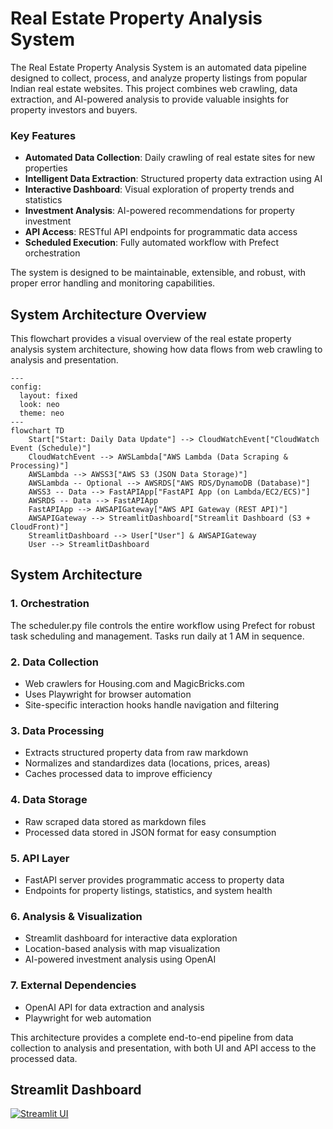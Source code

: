 # Real Estate Property Analysis System

The Real Estate Property Analysis System is an automated data pipeline designed to collect, process, and analyze property listings from popular Indian real estate websites. This project combines web crawling, data extraction, and AI-powered analysis to provide valuable insights for property investors and buyers.

### Key Features
- **Automated Data Collection**: Daily crawling of real estate sites for new properties
- **Intelligent Data Extraction**: Structured property data extraction using AI
- **Interactive Dashboard**: Visual exploration of property trends and statistics
- **Investment Analysis**: AI-powered recommendations for property investment
- **API Access**: RESTful API endpoints for programmatic data access
- **Scheduled Execution**: Fully automated workflow with Prefect orchestration

The system is designed to be maintainable, extensible, and robust, with proper error handling and monitoring capabilities.

## System Architecture Overview

This flowchart provides a visual overview of the real estate property analysis system architecture, showing how data flows from web crawling to analysis and presentation.

```mermaid
---
config:
  layout: fixed
  look: neo
  theme: neo
---
flowchart TD
    Start["Start: Daily Data Update"] --> CloudWatchEvent["CloudWatch Event (Schedule)"]
    CloudWatchEvent --> AWSLambda["AWS Lambda (Data Scraping & Processing)"]
    AWSLambda --> AWSS3["AWS S3 (JSON Data Storage)"]
    AWSLambda -- Optional --> AWSRDS["AWS RDS/DynamoDB (Database)"]
    AWSS3 -- Data --> FastAPIApp["FastAPI App (on Lambda/EC2/ECS)"]
    AWSRDS -- Data --> FastAPIApp
    FastAPIApp --> AWSAPIGateway["AWS API Gateway (REST API)"]
    AWSAPIGateway --> StreamlitDashboard["Streamlit Dashboard (S3 + CloudFront)"]
    StreamlitDashboard --> User["User"] & AWSAPIGateway
    User --> StreamlitDashboard

```

## System Architecture

### 1. Orchestration
The scheduler.py file controls the entire workflow using Prefect for robust task scheduling and management. Tasks run daily at 1 AM in sequence.

### 2. Data Collection
- Web crawlers for Housing.com and MagicBricks.com
- Uses Playwright for browser automation
- Site-specific interaction hooks handle navigation and filtering

### 3. Data Processing
- Extracts structured property data from raw markdown
- Normalizes and standardizes data (locations, prices, areas)
- Caches processed data to improve efficiency

### 4. Data Storage
- Raw scraped data stored as markdown files
- Processed data stored in JSON format for easy consumption

### 5. API Layer
- FastAPI server provides programmatic access to property data
- Endpoints for property listings, statistics, and system health

### 6. Analysis & Visualization
- Streamlit dashboard for interactive data exploration
- Location-based analysis with map visualization
- AI-powered investment analysis using OpenAI

### 7. External Dependencies
- OpenAI API for data extraction and analysis
- Playwright for web automation

This architecture provides a complete end-to-end pipeline from data collection to analysis and presentation, with both UI and API access to the processed data.

## Streamlit Dashboard
[![Streamlit UI](http://img.youtube.com/vi/sbQWHOb1ndg/0.jpg)](https://www.youtube.com/watch?v=sbQWHOb1ndg)
